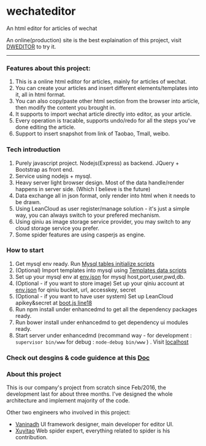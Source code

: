 # wechateditor
An html editor for articles of wechat

An online(production) site is the best explaination of this project, visit [DWEDITOR](http://www.dweditor.com) to try it.


-----

### Features about this project:
1. This is a online html editor for articles, mainly for articles of wechat.
2. You can create your articles and insert different elements/templates into it, all in html format. 
3. You can also copy/paste other html section from the browser into article, then modify the content you brought in.
4. It supports to import wechat article directly into editor, as your article. 
5. Every operation is tracable, supports undo/redo for all the steps you've done editing the article. 
6. Support to insert snapshot from link of Taobao, Tmall, weibo.


### Tech introduction
1. Purely javascript project. Nodejs(Express) as backend. JQuery + Bootstrap as front end.
2. Service using nodejs + mysql.
3. Heavy server light browser design. Most of the data handle/render happens in server side. (Which I believe is the future)
4. Data exchange all in json format, only render into html when it needs to be drawn. 
5. Using LeanCloud as user register/manage solution - it's just a simple way, you can always switch to your prefered mechanism.
6. Using qiniu as image storage service provider, you may switch to any cloud storage service you prefer.
7. Some spider features are using casperjs as engine. 


### How to start
1. Get mysql env ready. Run [Mysql tables initialize scripts](enahncedmd/util/mysql.txt)
2. (Optional) Import templates into mysql using [Templates data scripts](enhancedmd/util/templte.sql)
3. Set up your mysql env at [env.json](enhancedmd/util/env.json) for mysql host,port,user,pwd,db. 
4. (Optional - if you want to store image) Set up your qiniu account at [env.json](enhancedmd/util/env.json) for qiniu bucket, url, accesskey, secret
5. (Optional - if you want to have user system) Set up LeanCloud apikey&secret at [boot.js line18](enhancedmd/public/js/KCEPROD/boot/boot.js)
6. Run npm install under enhancedmd to get all the dependency packages ready.
7. Run bower install under enhancedmd to get dependency ui modules ready.
8. Start server under enhancedmd  (recommand way -  for development : `supervisor bin/www`   for debug  : `node-debug bin/www` ) . Visit [localhost](http://localhost:3000)

### Check out desgins & code guidence at this [Doc](Docs/design.md)

### About this project
This is our company's project from scratch since Feb/2016, the development last for about three months.
I've designed the whole architecture and implement majority of the code.  

Other two engineers who involved in this project:
+ [Vaninadh](https://github.com/mindyue) UI framework designer, main developer for editor UI. 
+ [Xuyitao](https://github.com/xuyitao) Web spider expert, everything related to spider is his contribution.


